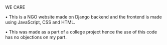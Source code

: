 WE CARE

• This is a NGO website made on Django backend and the frontend is made using JavaScript, CSS and HTML.

• This was made as a part of a college project hence the use of this code has no objections on my part.
